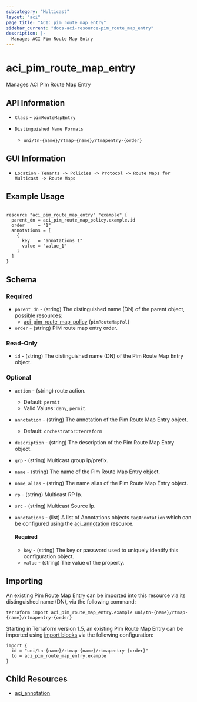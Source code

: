 ```yaml
---
subcategory: "Multicast"
layout: "aci"
page_title: "ACI: pim_route_map_entry"
sidebar_current: "docs-aci-resource-pim_route_map_entry"
description: |-
  Manages ACI Pim Route Map Entry
---
```


# aci_pim_route_map_entry #

Manages ACI Pim Route Map Entry

## API Information ##

* `Class` - `pimRouteMapEntry`

* `Distinguished Name Formats`
  - `uni/tn-{name}/rtmap-{name}/rtmapentry-{order}`

## GUI Information ##

* `Location` - `Tenants -> Policies -> Protocol -> Route Maps for Multicast -> Route Maps`

## Example Usage ##

```hcl

resource "aci_pim_route_map_entry" "example" {
  parent_dn = aci_pim_route_map_policy.example.id
  order     = "1"
  annotations = [
    {
      key   = "annotations_1"
      value = "value_1"
    }
  ]
}

```

## Schema

### Required

* `parent_dn` - (string) The distinguished name (DN) of the parent object, possible resources:
  - [aci_pim_route_map_policy](https://registry.terraform.io/providers/CiscoDevNet/aci/latest/docs/resources/pim_route_map_policy) (`pimRouteMapPol`)
* `order` - (string) PIM route map entry order.

### Read-Only

* `id` - (string) The distinguished name (DN) of the Pim Route Map Entry object.

### Optional
  
* `action` - (string) route action.
  - Default: `permit`
  - Valid Values: `deny`, `permit`.
* `annotation` - (string) The annotation of the Pim Route Map Entry object.
  - Default: `orchestrator:terraform`
* `description` - (string) The description of the Pim Route Map Entry object.
* `grp` - (string) Multicast group ip/prefix.
* `name` - (string) The name of the Pim Route Map Entry object.
* `name_alias` - (string) The name alias of the Pim Route Map Entry object.
* `rp` - (string) Multicast RP Ip.
* `src` - (string) Multicast Source Ip.

* `annotations` - (list) A list of Annotations objects `tagAnnotation` which can be configured using the [aci_annotation](https://registry.terraform.io/providers/CiscoDevNet/aci/latest/docs/resources/annotation) resource.
  
  #### Required
  
  * `key` - (string) The key or password used to uniquely identify this configuration object.
  * `value` - (string) The value of the property.

## Importing

An existing Pim Route Map Entry can be [imported](https://www.terraform.io/docs/import/index.html) into this resource via its distinguished name (DN), via the following command:

```
terraform import aci_pim_route_map_entry.example uni/tn-{name}/rtmap-{name}/rtmapentry-{order}
```

Starting in Terraform version 1.5, an existing Pim Route Map Entry can be imported 
using [import blocks](https://developer.hashicorp.com/terraform/language/import) via the following configuration:

```
import {
  id = "uni/tn-{name}/rtmap-{name}/rtmapentry-{order}"
  to = aci_pim_route_map_entry.example
}
```

## Child Resources
  
  - [aci_annotation](https://registry.terraform.io/providers/CiscoDevNet/aci/latest/docs/resources/annotation)